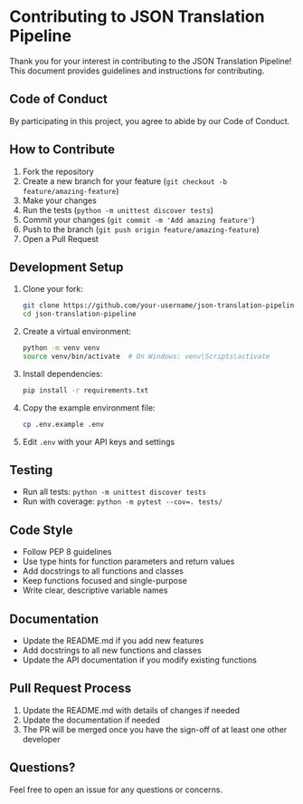 # Contributing to JSON Translation Pipeline

Thank you for your interest in contributing to the JSON Translation Pipeline! This document provides guidelines and instructions for contributing.

## Code of Conduct

By participating in this project, you agree to abide by our Code of Conduct.

## How to Contribute

1. Fork the repository
2. Create a new branch for your feature (`git checkout -b feature/amazing-feature`)
3. Make your changes
4. Run the tests (`python -m unittest discover tests`)
5. Commit your changes (`git commit -m 'Add amazing feature'`)
6. Push to the branch (`git push origin feature/amazing-feature`)
7. Open a Pull Request

## Development Setup

1. Clone your fork:
   ```bash
   git clone https://github.com/your-username/json-translation-pipeline.git
   cd json-translation-pipeline
   ```

2. Create a virtual environment:
   ```bash
   python -m venv venv
   source venv/bin/activate  # On Windows: venv\Scripts\activate
   ```

3. Install dependencies:
   ```bash
   pip install -r requirements.txt
   ```

4. Copy the example environment file:
   ```bash
   cp .env.example .env
   ```

5. Edit `.env` with your API keys and settings

## Testing

- Run all tests: `python -m unittest discover tests`
- Run with coverage: `python -m pytest --cov=. tests/`

## Code Style

- Follow PEP 8 guidelines
- Use type hints for function parameters and return values
- Add docstrings to all functions and classes
- Keep functions focused and single-purpose
- Write clear, descriptive variable names

## Documentation

- Update the README.md if you add new features
- Add docstrings to all new functions and classes
- Update the API documentation if you modify existing functions

## Pull Request Process

1. Update the README.md with details of changes if needed
2. Update the documentation if needed
3. The PR will be merged once you have the sign-off of at least one other developer

## Questions?

Feel free to open an issue for any questions or concerns. 
